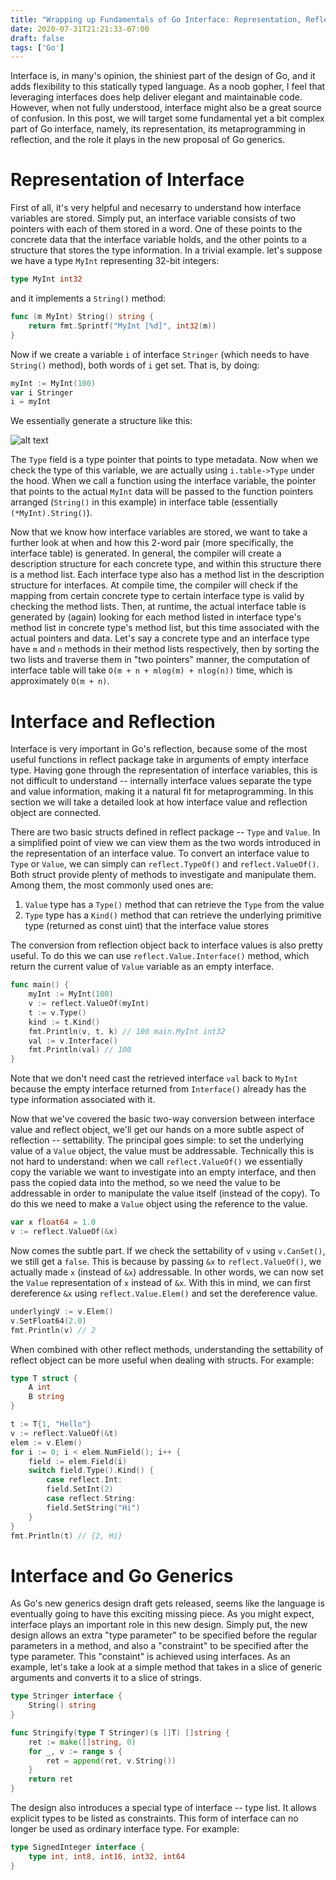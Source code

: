 ```yaml
---
title: "Wrapping up Fundamentals of Go Interface: Representation, Reflection and More"
date: 2020-07-31T21:21:33-07:00
draft: false
tags: ['Go']
---
```


Interface is, in many's opinion, the shiniest part of the design of Go, and it adds flexibility to this statically typed language. As a noob gopher, I feel that leveraging interfaces does help deliver elegant and maintainable code. However, when not fully understood, interface might also be a great source of confusion. In this post, we will target some fundamental yet a bit complex part of Go interface, namely, its representation, its metaprogramming in reflection, and the role it plays in the new proposal of Go generics.

# Representation of Interface
First of all, it's very helpful and necesarry to understand how interface variables are stored. Simply put, an interface variable consists of two pointers with each of them stored in a word. One of these points to the concrete data that the interface variable holds, and the other points to a structure that stores the type information. In a trivial example. let's suppose we have a type `MyInt` representing 32-bit integers:

```go
type MyInt int32
```

and it implements a `String()` method:

```go
func (m MyInt) String() string {
    return fmt.Sprintf("MyInt [%d]", int32(m))
}
```

Now if we create a variable `i` of interface `Stringer` (which needs to have `String()` method), both words of `i` get set. That is, by doing:

```go
myInt := MyInt(100)
var i Stringer
i = myInt
```

We essentially generate a structure like this:

![alt text](/images/interface/interface_variable.jpg "representation")

The `Type` field is a type pointer that points to type metadata. Now when we check the type of this variable, we are actually using `i.table->Type` under the hood. When we call a function using the interface variable, the pointer that points to the actual `MyInt` data will be passed to the function pointers arranged (`String()` in this example) in interface table (essentially `(*MyInt).String()`).

Now that we know how interface variables are stored, we want to take a further look at when and how this 2-word pair (more specifically, the interface table) is generated. In general, the compiler will create a description structure for each concrete type, and within this structure there is a method list. Each interface type also has a method list in the description structure for interfaces. At compile time, the compiler will check if the mapping from certain concrete type to certain interface type is valid by checking the method lists. Then, at runtime, the actual interface table is generated by (again) looking for each method listed in interface type's method list in concrete type's method list, but this time associated with the actual pointers and data. Let's say a concrete type and an interface type have `m` and `n` methods in their method lists respectively, then by sorting the two lists and traverse them in "two pointers" manner, the computation of interface table will take `O(m + n + mlog(m) + nlog(n))` time, which is approximately `O(m + n)`.

# Interface and Reflection
Interface is very important in Go's reflection, because some of the most useful functions in reflect package take in arguments of empty interface type. Having gone through the representation of interface variables, this is not difficult to understand -- internally interface values separate the type and value information, making it a natural fit for metaprogramming. In this section we will take a detailed look at how interface value and reflection object are connected.

There are two basic structs defined in reflect package -- `Type` and `Value`. In a simplified point of view we can view them as the two words introduced in the representation of an interface value. To convert an interface value to `Type` or `Value`, we can simply can `reflect.TypeOf()` and `reflect.ValueOf()`. Both struct provide plenty of methods to investigate and manipulate them. Among them, the most commonly used ones are:
1. `Value` type has a `Type()` method that can retrieve the `Type` from the value
2. `Type` type has a `Kind()` method that can retrieve the underlying primitive type (returned as const uint) that the interface value stores

The conversion from reflection object back to interface values is also pretty useful. To do this we can use `reflect.Value.Interface()` method, which return the current value of `Value` variable as an empty interface.

```go
func main() {
    myInt := MyInt(100)
    v := reflect.ValueOf(myInt)
    t := v.Type()
    kind := t.Kind()
    fmt.Println(v, t, k) // 100 main.MyInt int32
    val := v.Interface()
    fmt.Println(val) // 100
}
```

Note that we don't need cast the retrieved interface `val` back to `MyInt` because the empty interface returned from `Interface()` already has the type information associated with it.

Now that we've covered the basic two-way conversion between interface value and reflect object, we'll get our hands on a more subtle aspect of reflection -- settability. The principal goes simple: to set the underlying value of a `Value` object, the value must be addressable. Technically this is not hard to understand: when we call `reflect.ValueOf()` we essentially copy the variable we want to investigate into an empty interface, and then pass the copied data into the method, so we need the value to be addressable in order to manipulate the value itself (instead of the copy). To do this we need to make a `Value` object using the reference to the value.

```go
var x float64 = 1.0
v := reflect.ValueOf(&x)
```

Now comes the subtle part. If we check the settability of `v` using `v.CanSet()`, we still get a `false`. This is because by passing `&x` to `reflect.ValueOf()`, we actually made `x` (instead of `&x`) addressable. In other words, we can now set the `Value` representation of `x` instead of `&x`. With this in mind, we can first dereference `&x` using `reflect.Value.Elem()` and set the dereference value.

```go
underlyingV := v.Elem()
v.SetFloat64(2.0)
fmt.Println(v) // 2
```

When combined with other reflect methods, understanding the settability of reflect object can be more useful when dealing with structs. For example:

```go
type T struct {
    A int
    B string
}

t := T{1, "Hello"}
v := reflect.ValueOf(&t)
elem := v.Elem()
for i := 0; i < elem.NumField(); i++ {
    field := elem.Field(i)
    switch field.Type().Kind() {
        case reflect.Int:
        field.SetInt(2)
        case reflect.String:
        field.SetString("Hi")
    }
}
fmt.Println(t) // {2, Hi}
```

# Interface and Go Generics
As Go's new generics design draft gets released, seems like the language is eventually going to have this exciting missing piece. As you might expect, interface plays an important role in this new design. Simply put, the new design allows an extra "type parameter" to be specified before the regular parameters in a method, and also a "constraint" to be specified after the type parameter. This "constaint" is achieved using interfaces. As an example, let's take a look at a simple method that takes in a slice of generic arguments and converts it to a slice of strings.

```go
type Stringer interface {
    String() string
}

func Stringify(type T Stringer)(s []T) []string {
    ret := make([]string, 0)
    for _, v := range s {
        ret = append(ret, v.String())
    }
    return ret
}
```

The design also introduces a special type of interface -- type list. It allows explicit types to be listed as constraints. This form of interface can no longer be used as ordinary interface type. For example:

```go
type SignedInteger interface {
    type int, int8, int16, int32, int64
}
```